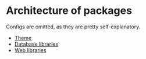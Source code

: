 # Architecture of packages

Configs are omitted, as they are pretty self-explanatory.

- [Theme](./theme.md)
- [Database libraries](./db/README.md)
- [Web libraries](./web/README.md)
